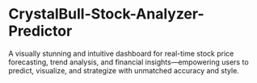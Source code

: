 # CrystalBull-Stock-Analyzer-Predictor
A visually stunning and intuitive dashboard for real-time stock price forecasting, trend analysis, and financial insights—empowering users to predict, visualize, and strategize with unmatched accuracy and style.
